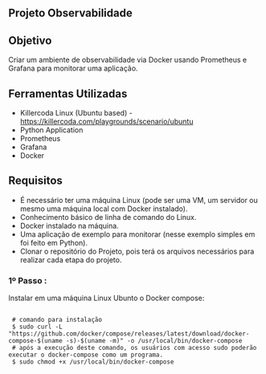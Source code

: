 ## Projeto Observabilidade

## Objetivo
Criar um ambiente de observabilidade via Docker usando Prometheus e Grafana para monitorar uma aplicação.

## Ferramentas Utilizadas
- Killercoda Linux (Ubuntu based) - https://killercoda.com/playgrounds/scenario/ubuntu
- Python Application
- Prometheus
- Grafana
- Docker

## Requisitos

- É necessário ter  uma máquina Linux (pode ser uma VM, um servidor ou mesmo uma máquina local com Docker instalado).
- Conhecimento básico de linha de comando do Linux.
- Docker instalado na máquina.
- Uma aplicação de exemplo para monitorar (nesse exemplo simples em foi feito em Python).
- Clonar o repositório do Projeto, pois terá os arquivos necessários para realizar cada etapa do projeto.

### 1º Passo :
Instalar em uma máquina Linux Ubunto o Docker compose:
```plaintext

 # comando para instalação
 $ sudo curl -L "https://github.com/docker/compose/releases/latest/download/docker-compose-$(uname -s)-$(uname -m)" -o /usr/local/bin/docker-compose
 # após a execução deste comando, os usuários com acesso sudo poderão executar o docker-compose como um programa.
 $ sudo chmod +x /usr/local/bin/docker-compose

```



